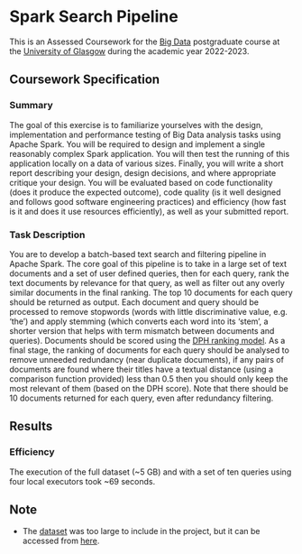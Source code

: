 # Spark Search Pipeline

This is an Assessed Coursework for the [Big Data](https://www.gla.ac.uk/postgraduate/taught/computingsciencemsc/?card=course&code=COMPSCI5088) postgraduate course at the [University of Glasgow](https://www.gla.ac.uk) during the academic year 2022-2023.

## Coursework Specification

### Summary

The goal of this exercise is to familiarize yourselves with the design, implementation and performance testing of Big Data analysis tasks using Apache Spark. You will be required to design and implement a single reasonably complex Spark application. You will then test the running of this application locally on a data of various sizes. Finally, you will write a short report describing your design, design decisions, and where appropriate critique your design. You will be evaluated based on code functionality (does it produce the expected outcome), code quality (is it well designed and follows good software engineering practices) and efficiency (how fast is it and does it use resources efficiently), as well as your submitted report.

### Task Description

You are to develop a batch-based text search and filtering pipeline in Apache Spark. The core goal of this pipeline is to take in a large set of text documents and a set of user defined queries, then for each query, rank the text documents by relevance for that query, as well as filter out any overly similar documents in the final ranking. The top 10 documents for each query should be returned as output. Each document and query should be processed to remove stopwords (words with little discriminative value, e.g. ‘the’) and apply stemming (which converts each word into its ‘stem’, a shorter version that helps with term mismatch between documents and queries). Documents should be scored using the [DPH ranking model](https://github.com/terrier-org/terrier-core/blob/5.x/modules/core/src/main/java/org/terrier/matching/models/DPH.java). As a final stage, the ranking of documents for each query should be analysed to remove unneeded redundancy (near duplicate documents), if any pairs of documents are found where their titles have a textual distance (using a comparison function provided) less than 0.5 then you should only keep the most relevant of them (based on the DPH score). Note that there should be 10 documents returned for each query, even after redundancy filtering.

## Results

### Efficiency

The execution of the full dataset (~5 GB) and with a set of ten queries using four local executors took ~69 seconds.

## Note

* The [dataset](https://trec.nist.gov/data/wapost/) was too large to include in the project, but it can be accessed from [here](https://ir-datasets.com/wapo.html).
